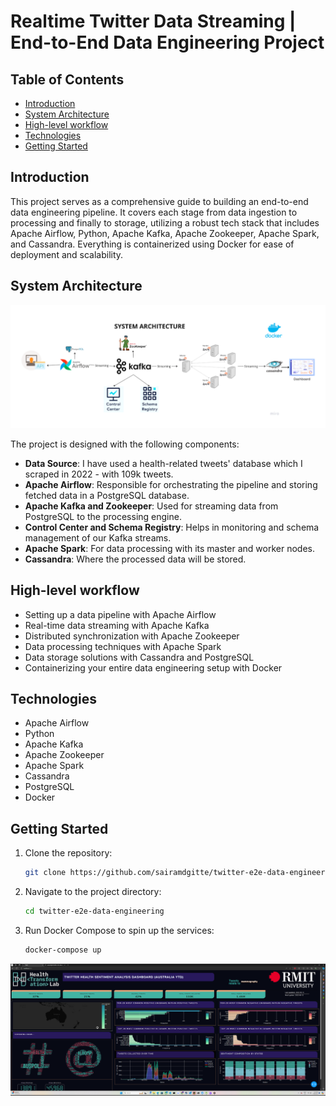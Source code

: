 # Realtime Twitter Data Streaming | End-to-End Data Engineering Project

## Table of Contents
- [Introduction](#introduction)
- [System Architecture](#system-architecture)
- [High-level workflow](#what-youll-learn)
- [Technologies](#technologies)
- [Getting Started](#getting-started)

## Introduction

This project serves as a comprehensive guide to building an end-to-end data engineering pipeline. It covers each stage from data ingestion to processing and finally to storage, utilizing a robust tech stack that includes Apache Airflow, Python, Apache Kafka, Apache Zookeeper, Apache Spark, and Cassandra. Everything is containerized using Docker for ease of deployment and scalability.

## System Architecture

![System Architecture](media/System-architecture.png)

The project is designed with the following components:

- **Data Source**: I have used a health-related tweets' database which I scraped in 2022 - with 109k tweets.  
- **Apache Airflow**: Responsible for orchestrating the pipeline and storing fetched data in a PostgreSQL database.
- **Apache Kafka and Zookeeper**: Used for streaming data from PostgreSQL to the processing engine.
- **Control Center and Schema Registry**: Helps in monitoring and schema management of our Kafka streams.
- **Apache Spark**: For data processing with its master and worker nodes.
- **Cassandra**: Where the processed data will be stored.

## High-level workflow

- Setting up a data pipeline with Apache Airflow
- Real-time data streaming with Apache Kafka
- Distributed synchronization with Apache Zookeeper
- Data processing techniques with Apache Spark
- Data storage solutions with Cassandra and PostgreSQL
- Containerizing your entire data engineering setup with Docker

## Technologies

- Apache Airflow
- Python
- Apache Kafka
- Apache Zookeeper
- Apache Spark
- Cassandra
- PostgreSQL
- Docker

## Getting Started

1. Clone the repository:
    ```bash
    git clone https://github.com/sairamdgitte/twitter-e2e-data-engineering.git
    ```

2. Navigate to the project directory:
    ```bash
    cd twitter-e2e-data-engineering
    ```

3. Run Docker Compose to spin up the services:
    ```bash
    docker-compose up
    ```


<!-- ![Twitter Dashboard](media/twitter-dashboard.mp4) -->

[![Watch the dashboard in action](media/twitter-dash.png)](https://youtu.be/Xc2-4A1BNjs)
